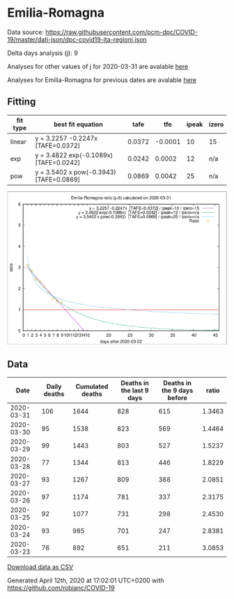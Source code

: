 # Emilia-Romagna

Data source: https://raw.githubusercontent.com/pcm-dpc/COVID-19/master/dati-json/dpc-covid19-ita-regioni.json

Delta days analysis (j): 9

Analyses for other values of j for 2020-03-31 are avalable [here](../2020-03-31/README.md)

Analyses for Emilia-Romagna for previous dates are avalable [here](../README.md)

## Fitting 
|fit type|best fit equation|tafe|tfe|ipeak|izero|
|-------|-----|--------|------|---|---|
|linear|y = 3.2257 -0.2247x  [TAFE=0.0372]|0.0372|-0.0001|10|15|
|exp|y = 3.4822 exp(-0.1089x)  [TAFE=0.0242]|0.0242|0.0002|12|n/a|
|pow|y = 3.5402 x pow(-0.3943)  [TAFE=0.0869]|0.0869|0.0042|25|n/a|

![Plot](COVID-19_emilia-romagna_j9_2020-03-31.png)

## Data
|Date|Daily deaths|Cumulated deaths|Deaths in the last 9 days|Deaths in the 9 days before|ratio|
|----|----------|-----------|-------|--------------------|-----|
|2020-03-31|106|1644|828|615|1.3463|
|2020-03-30|95|1538|823|569|1.4464|
|2020-03-29|99|1443|803|527|1.5237|
|2020-03-28|77|1344|813|446|1.8229|
|2020-03-27|93|1267|809|388|2.0851|
|2020-03-26|97|1174|781|337|2.3175|
|2020-03-25|92|1077|731|298|2.4530|
|2020-03-24|93|985|701|247|2.8381|
|2020-03-23|76|892|651|211|3.0853|

[Download data as CSV](COVID-19_emilia-romagna_j9_2020-03-31.csv)

Generated April 12th, 2020 at 17:02:01 UTC+0200 with https://github.com/robianc/COVID-19
